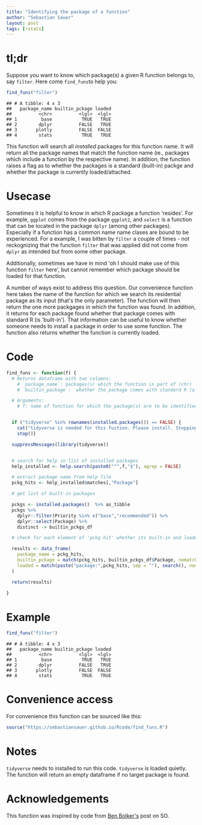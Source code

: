 ```yaml
---
title: "Identifying the package of a function"
author: "Sebastian Sauer"
layout: post
tags: [rstats]
---
```



# tl;dr
Suppose you want to know which package(s) a given R function belongs to, say `filter`. Here come `find_funs`to help you:

```r
find_funs("filter")
```

```
## # A tibble: 4 x 3
##   package_name builtin_pckage loaded
##          <chr>          <lgl>  <lgl>
## 1         base           TRUE   TRUE
## 2        dplyr          FALSE   TRUE
## 3       plotly          FALSE  FALSE
## 4        stats           TRUE   TRUE
```

This function will search all *installed* packages for this function name. It will return all the package names that match the function name (ie., packages which include a function by the respective name). In addition, the function raises a flag as to whether the packages is a standard (built-in) packge and whether the package is currently loaded/attached.




# Usecase
Sometimes it is helpful to know in which R package a function 'resides'. For example, `ggplot` comes from the package `ggplot2`, and `select` is a function that can be located in the package `dplyr` (among other packages). Especially if a function has a common name name clases are bound to be experienced. For a example, I was bitten by `filter` a couple of times - not reckognizing that the function `filter` that was applied did not come from `dplyr` as intended but from some other package.

Additionally, sometimes we have in mind 'oh I should make use of this function `filter` here', but cannot remember which package should be loaded for that function.

A number of ways exist to address this question. Our convenience function here takes the name of the function for which we search its residential package as its input (that's the only parameter). The function will then return the one more packgages in which the function was found. In addition, it returns for each package found whether that package comes with standard R (is 'built-in'). That information can be useful to know whether someone needs to install a package in order to use some function. The function also returns whether the function is currently loaded.



# Code



```r
find_funs <- function(f) {
  # Returns dataframe with two columns:
    # `package_name`: packages(s) which the function is part of (chr)
    # `builtin_package`:  whether the package comes with standard R (a 'builtin'  package)

  # Arguments:
    # f: name of function for which the package(s) are to be identified.


  if ("tidyverse" %in% rownames(installed.packages()) == FALSE) {
    cat("tidyverse is needed for this fuction. Please install. Stopping")
    stop()}

  suppressMessages(library(tidyverse))


  # search for help in list of installed packages
  help_installed <- help.search(paste0("^",f,"$"), agrep = FALSE)

  # extract package name from help file
  pckg_hits <- help_installed$matches[,"Package"]

  # get list of built-in packages

  pckgs <- installed.packages()  %>% as_tibble
  pckgs %>%
    dplyr::filter(Priority %in% c("base","recommended")) %>%
    dplyr::select(Package) %>%
    distinct -> builtin_pckgs_df

  # check for each element of 'pckg hit' whether its built-in and loaded (via match). Then print results.

  results <- data_frame(
    package_name = pckg_hits,
    builtin_pckage = match(pckg_hits, builtin_pckgs_df$Package, nomatch = 0) > 0,
    loaded = match(paste("package:",pckg_hits, sep = ""), search(), nomatch = 0) > 0
  )

  return(results)

}
```


# Example


```r
find_funs("filter")
```

```
## # A tibble: 4 x 3
##   package_name builtin_pckage loaded
##          <chr>          <lgl>  <lgl>
## 1         base           TRUE   TRUE
## 2        dplyr          FALSE   TRUE
## 3       plotly          FALSE  FALSE
## 4        stats           TRUE   TRUE
```


# Convenience access

For convenience this function can be sourced like this:


```r
source("https://sebastiansauer.github.io/Rcode/find_funs.R")
```


# Notes

`tidyverse` needs to installed to run this code. `tidyverse` is loaded quietly. The function will return an empty dataframe if no target package is found.


# Acknowledgements

This function was inspired by code from [Ben Bolker's](https://stackoverflow.com/questions/10553755/name-of-a-package-for-a-given-function-in-r) post on SO.
